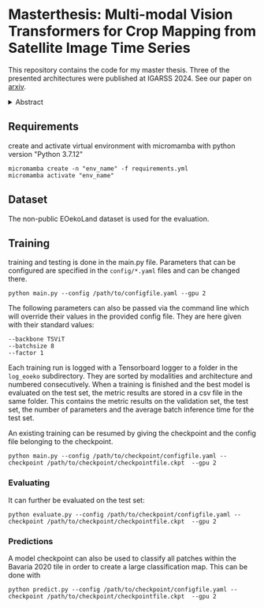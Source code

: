 # Masterthesis: Multi-modal Vision Transformers for Crop Mapping from Satellite Image Time Series

This repository contains the code for my master thesis. Three of the presented architectures were published at IGARSS 2024. See our paper on [arxiv](https://arxiv.org/pdf/2406.16513). 

<details><summary>Abstract</summary>
Using images acquired by different satellite sensors has been shown to improve classification
performance in the framework of crop mapping from satellite image time series (SITS). Current
state-of-the-art architectures utilize self-attention to process the temporal dimension and convo-
lutions for the spatial dimensions of SITS. Motivated by the success of purely attention-based
architectures in crop mapping from single-modal SITS, we introduce several multi-modal, multi-
temporal architectures based on the single-modal Temporo-Spatial Vision Transformer (TSViT).
In order to enable it to incorporate features from multiple modalities to produce a single predic-
tion, our architectures use either a modified token embedding or a modified temporal encoder. To
assess their effectiveness, we compare them with each other as well as to single-modal baselines
and two existing architectures from the literature. Experiments are conducted on the EOekoLand
dataset for multi-modal multi-temporal crop mapping. The data contains two optical modalities
of different spatial, spectral and temporal resolutions as well as a third modality consisting of
synthetic aperture radar (SAR) images. Results show that our proposed architectures achieve
clear improvements over single-modal baselines. Moreover, we find that directly deriving to-
kens from the fused input achieves better results than using a separate token embedding for each
modality and fuse later in the TSViT architecture. Among proposed architectures with separate
token embeddings for each modality, those with modality-specific temporal encoders outper-
form architectures that use a single temporal encoder. In a detailed ablation study we investigate
the effect of hyperparameters on the performance of our most successful architectures. Finally, it
is shown that the proposed architectures outperform two other crop mapping architectures from
the literature which further affirms their effectiveness for multi-modal crop mapping.
</details>


## Requirements
create and activate virtual environment with micromamba with python version "Python 3.7.12"
```
micromamba create -n "env_name" -f requirements.yml
micromamba activate "env_name"
```

## Dataset
The non-public EOekoLand dataset is used for the evaluation. 

## Training
training and testing is done in the main.py file. Parameters that can be configured are specified in the `config/*.yaml` files and can be changed there.
```
python main.py --config /path/to/configfile.yaml --gpu 2
```

The following parameters can also be passed via the command line which will override their values in the provided config file. They are here given with their standard values:
```
--backbone TSViT
--batchsize 8
--factor 1
```

Each training run is logged with a Tensorboard logger to a folder in the `log_eoeko` subdirectory. They are sorted by modalities and architecture and numbered consecutively. When a training is finished and the best model is evaluated on the test set, the metric results are stored in a csv file in the same folder. This contains the metric results on the validation set, the test set, the number of parameters and the average batch inference time for the test set. 


An existing training can be resumed by giving the checkpoint and the config file belonging to the checkpoint. 
```
python main.py --config /path/to/checkpoint/configfile.yaml --checkpoint /path/to/checkpoint/checkpointfile.ckpt  --gpu 2
```

### Evaluating
It can further be evaluated on the test set:
```
python evaluate.py --config /path/to/checkpoint/configfile.yaml --checkpoint /path/to/checkpoint/checkpointfile.ckpt  --gpu 2
```

### Predictions
A model checkpoint can also be used to classify all patches within the Bavaria 2020 tile in order to create a large classification map. This can be done with
```
python predict.py --config /path/to/checkpoint/configfile.yaml --checkpoint /path/to/checkpoint/checkpointfile.ckpt  --gpu 2
```

